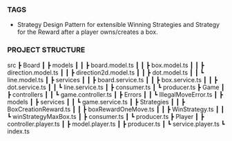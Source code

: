 <h3>TAGS</h3>

<ul>
<li>Strategy Design Pattern for extensible Winning Strategies and Strategy for the Reward after a player owns/creates a box.</li>

</ul>


<h3>PROJECT STRUCTURE</h3>

src
 ┣ Board
 ┃ ┣ models
 ┃ ┃ ┣ board.model.ts
 ┃ ┃ ┣ box.model.ts
 ┃ ┃ ┣ direction.model.ts
 ┃ ┃ ┣ direction2d.model.ts
 ┃ ┃ ┣ dot.model.ts
 ┃ ┃ ┗ line.model.ts
 ┃ ┣ services
 ┃ ┃ ┣ board.service.ts
 ┃ ┃ ┣ box.service.ts
 ┃ ┃ ┣ dot.service.ts
 ┃ ┃ ┗ line.service.ts
 ┃ ┣ consumer.ts
 ┃ ┗ producer.ts
 ┣ Game
 ┃ ┣ controllers
 ┃ ┃ ┗ game.controller.ts
 ┃ ┣ Errors
 ┃ ┃ ┗ IllegalMoveError.ts
 ┃ ┣ models
 ┃ ┣ services
 ┃ ┃ ┗ game.service.ts
 ┃ ┣ Strategies
 ┃ ┃ ┣ BoxCreationReward.ts
 ┃ ┃ ┣ boxRewardOneMove.ts
 ┃ ┃ ┣ WinStrategy.ts
 ┃ ┃ ┗ winStrategyMaxBox.ts
 ┃ ┣ consumer.ts
 ┃ ┗ producer.ts
 ┣ Player
 ┃ ┣ controller.player.ts
 ┃ ┣ model.player.ts
 ┃ ┣ producer.ts
 ┃ ┗ service.player.ts
 ┗ index.ts
